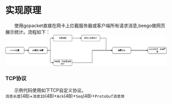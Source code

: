 # 实现原理
&emsp;&emsp;使用gopacket直接在网卡上拦截服务器或客户端所有请求消息,beego做网页展示统计。流程如下：
![消息拦截流程](../img/消息拦截流程.png)




### TCP协议
&emsp;&emsp;示例代码使用如下TCP自定义协议。   
`消息长度`(4B)+`消息ID`(4B)+`Ack`(4B)+`Seq`(4B)+`Protobuf消息体`